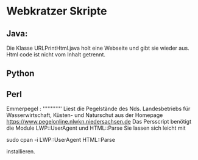 Webkratzer Skripte
===================
Java:
-----

Die Klasse  URLPrintHtml.java holt eine Webseite und gibt sie wieder aus.
Html code ist nicht vom Inhalt getrennt.


Python
-------

Perl
-----
Emmerpegel :
''''''''''''
Liest die Pegelstände des Nds. Landesbetriebs für Wasserwirtschaft, Küsten- und Naturschut aus der Homepage https://www.pegelonline.nlwkn.niedersachsen.de 
Das Persscript benötigt die Module LWP::UserAgent und HTML::Parse Sie lassen sich leicht mit
 
 sudo cpan -i LWP::UserAgent HTML::Parse
 
 installieren. 
